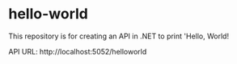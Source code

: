 # hello-world
This repository is for creating an API in .NET to print 'Hello, World!

API URL:  http://localhost:5052/helloworld